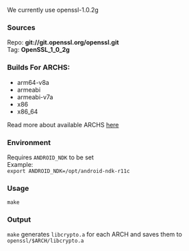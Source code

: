 We currently use openssl-1.0.2g

### Sources
Repo: **git://git.openssl.org/openssl.git**  
Tag: **OpenSSL_1_0_2g**

### Builds For ARCHS:
  * arm64-v8a
  * armeabi
  * armeabi-v7a
  * x86
  * x86_64

Read more about available ARCHS [here](https://developer.android.com/ndk/guides/standalone_toolchain.html)

### Environment
Requires `ANDROID_NDK` to be set  
Example:  
`export ANDROID_NDK=/opt/android-ndk-r11c`

### Usage
`make`

### Output
`make` generates `libcrypto.a` for each ARCH and saves them to `openssl/$ARCH/libcrypto.a`
